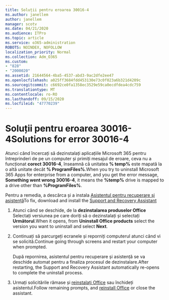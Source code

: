 ```yaml
---
title: Soluții pentru eroarea 30016-4
ms.author: janellem
author: janellem
manager: scotv
ms.date: 04/21/2020
ms.audience: ITPro
ms.topic: article
ms.service: o365-administration
ROBOTS: NOINDEX, NOFOLLOW
localization_priority: Normal
ms.collection: Adm_O365
ms.custom:
- "828"
- "2000020"
ms.assetid: 21644564-4ba5-4537-abd3-9ac2dfe2ee47
ms.openlocfilehash: a025ff3684fdd453130e73c0f023a6b321d4209c
ms.sourcegitcommit: c6692ce0fa1358ec3529e59ca0ecdfdea4cdc759
ms.translationtype: MT
ms.contentlocale: ro-RO
ms.lasthandoff: 09/15/2020
ms.locfileid: "47770239"
---
```

# <a name="solutions-for-error-30016-4"></a><span data-ttu-id="fdc36-102">Soluții pentru eroarea 30016-4</span><span class="sxs-lookup"><span data-stu-id="fdc36-102">Solutions for error 30016-4</span></span>

<span data-ttu-id="fdc36-103">Atunci când încercați să dezinstalați aplicațiile Microsoft 365 pentru întreprinderi de pe un computer și primiți mesajul de eroare, ceva nu a funcționat **corect 30016-4**, înseamnă că unitatea **% temp%** este mapată la o altă unitate decât **% ProgramFiles%**.</span><span class="sxs-lookup"><span data-stu-id="fdc36-103">When you try to uninstall Microsoft 365 Apps for enterprise from a computer, and you get the error message, **Something went wrong 30016-4**, it means the **%temp%** drive is mapped to a drive other than **%ProgramFiles%**.</span></span>
  
<span data-ttu-id="fdc36-104">Pentru a remedia, a descărca și a instala [Asistentul pentru recuperare și asistență](https://aka.ms/SARA-OfficeUninstall-Alchemy)</span><span class="sxs-lookup"><span data-stu-id="fdc36-104">To fix, download and install the [Support and Recovery Assistant](https://aka.ms/SARA-OfficeUninstall-Alchemy)</span></span>
  
1. <span data-ttu-id="fdc36-105">Atunci când se deschide, de la **dezinstalarea produselor Office** Selectați versiunea pe care doriți să o dezinstalați și selectați **Următorul**.</span><span class="sxs-lookup"><span data-stu-id="fdc36-105">When it opens, from **Uninstall Office products** select the version you want to uninstall and select **Next**.</span></span>

2. <span data-ttu-id="fdc36-106">Continuați să parcurgeți ecranele și reporniți computerul atunci când vi se solicită.</span><span class="sxs-lookup"><span data-stu-id="fdc36-106">Continue going through screens and restart your computer when prompted.</span></span>

    <span data-ttu-id="fdc36-107">După repornirea, asistentul pentru recuperare și asistență se va deschide automat pentru a finaliza procesul de dezinstalare.</span><span class="sxs-lookup"><span data-stu-id="fdc36-107">After restarting, the Support and Recovery Assistant automatically re-opens to complete the uninstall process.</span></span>

3. <span data-ttu-id="fdc36-108">Urmați solicitările rămase și [reinstalați Office](https://portal.office.com/OLS/MySoftware.aspx) sau închideți asistentul.</span><span class="sxs-lookup"><span data-stu-id="fdc36-108">Follow remaining prompts, and [reinstall Office](https://portal.office.com/OLS/MySoftware.aspx) or close the assistant.</span></span>
